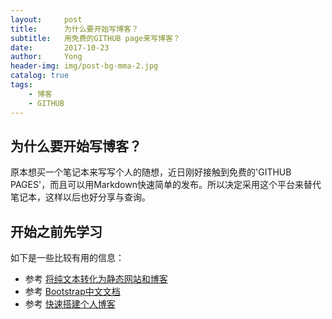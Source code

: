```yaml
---
layout:     post
title:      为什么要开始写博客？
subtitle:   用免费的GITHUB page来写博客？
date:       2017-10-23
author:     Yong
header-img: img/post-bg-mma-2.jpg
catalog: true
tags:
    - 博客
    - GITHUB
---
```

## 为什么要开始写博客？
原本想买一个笔记本来写写个人的随想，近日刚好接触到免费的'GITHUB PAGES'，而且可以用Markdown快速简单的发布。所以决定采用这个平台来替代笔记本，这样以后也好分享与查询。

## 开始之前先学习
如下是一些比较有用的信息：
- 参考 [将纯文本转化为静态网站和博客](http://jekyll.com.cn/)
- 参考 [Bootstrap中文文档](http://www.bootcss.com/)
- 参考 [快速搭建个人博客](http://qiubaiying.top/2017/02/06/%E5%BF%AB%E9%80%9F%E6%90%AD%E5%BB%BA%E4%B8%AA%E4%BA%BA%E5%8D%9A%E5%AE%A2/)